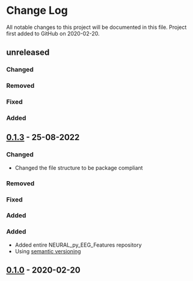 # Change Log
All notable changes to this project will be documented in this file. Project first added to GitHub on
2020-02-20. 

## unreleased

### Changed 
### Removed
### Fixed
### Added

## [0.1.3] - 25-08-2022
### Changed 
- Changed the file structure to be package compliant
### Removed
### Fixed
### Added






### Added
- Added entire NEURAL_py_EEG_Features repository 
- Using [semantic versioning](http://semver.org/) 
## [0.1.0] - 2020-02-20



[0.1.0]: https://github.com/BrianMur92/NEURAL_py_EEG_feature_set/releases/tag/0.1.0
[0.1.3]: https://github.com/BrianMur92/NEURAL_py_EEG_feature_set/releases/tag/0.1.1

